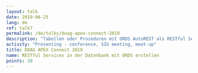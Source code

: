 ```yaml
---
layout: talk
date: 2019-06-25
lang: de
ref: talk7
permalink: /de/talks/doag-apex-connect-2019
description: "Tabellen oder Prozeduren mit ORDS AutoREST als RESTful Service bereitzustellen ist einfach.  Aber ORDS erlaubt es auch, eigene RESTful Services zu definieren. Dieser Vortrag gibt eine umfassende Einführung in die Entwicklung von RESTful Services für die Datenbank."
activity: "Presenting - conference, SIG meeting, meet-up"
title: DOAG APEX Connect 2019
name: RESTful Services in der Datenbank mit ORDS erstellen
points: 20
---
```

